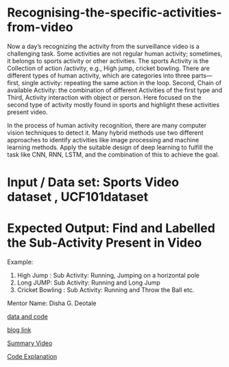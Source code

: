 # Recognising-the-specific-activities-from-video
Now a day’s recognizing the activity from the surveillance video is a challenging task. Some activities are not regular human activity; sometimes, it belongs to sports activity or other activities. The sports Activity is the Collection of action /activity, e.g., High jump, cricket bowling. There are different types of human activity, which are categories into three parts—first, single activity: repeating the same action in the loop. Second, Chain of available Activity: the combination of different Activities of the first type and Third, Activity interaction with object or person. Here focused on the second type of activity mostly found in sports and highlight these activities present video.
 
 In the process of human activity recognition, there are many computer vision techniques to detect it. Many hybrid methods use two different approaches to identify activities like image processing and machine learning methods. Apply the suitable design of deep learning to fulfill the task like CNN, RNN, LSTM, and the combination of this to achieve the goal.

# Input / Data set:  Sports Video dataset , UCF101dataset  

# Expected Output: Find and Labelled the Sub-Activity Present in Video 


Example:
1.	High Jump  : 
 Sub Activity: Running, Jumping on a horizontal pole
2.	Long JUMP: 
 Sub Activity: Running and Long Jump
3.	Cricket Bowling : 
Sub Activity: Running and Throw the Ball etc.

Mentor Name:  Disha G. Deotale	


[data and code](https://drive.google.com/drive/folders/1u2VpxYB4MJOQObPD5pOMytN0LU__IZyL?usp=sharing)

[blog link](https://medium.com/@saiteja.tummala23/recognizing-the-specific-activities-from-video-d7bcc80971b1)

[Summary Video](https://www.youtube.com/watch?v=A6rikbV9rcQ)
 
[Code Explanation](https://www.youtube.com/watch?v=aJnxXwAuht8&list=PLzXFqlHutRTpqbUMMhRd4XYn7FSS2DGvT)

